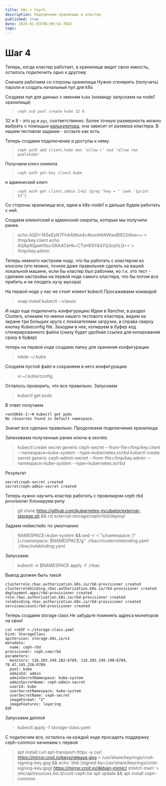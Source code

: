 ```yaml
---
title: k8s + Ceprh
description: Подключаем хранилище в кластер
published: true
date: 2020-01-03T06:09:54.704Z
tags: 
---
```


# Шаг 4
Теперь, когда кластер работает, а хранилище видит свою емкость, осталось подключить одно к другому

Сначала работаем со стороны хранилища
Нужно сгенерить (получать) пароли и создать начальный пул для k8s

Создаем пул для данных с именем `kube` (команду запускаем на node1 хранилища)

> `ceph osd pool create kube 32 8`

32 и 8 - это `pg` и `pgs`, соответственно. Более точную размерность можно выбрать с помощью [калькулятора](https://ceph.io/pgcalc/), она зависит от размера кластера. В нашем тестовом задании - остаьте как есть.

Теперь создаем подключение и доступы к нему.

> `ceph auth add client.kube mon 'allow r' osd 'allow rwx pool=kube'`

Получаем ключ клиента

> `ceph auth get-key client.kube`

и админиский ключ

> `ceph auth get client.admin 2>&1 |grep "key = " |awk '{print  $3'}`

Со стороны хранилища все, идем в k8s-node1 и дальше будем работать с ней.

Создаем клиентский и админский секреты, которые мы получили ранее.

> echo AQD+1A5eEyN7FhAAWse4c4tumHkNWwdR923Abw== > /tmp/key.client
> echo AQAp9QpeKNscGRAACkHk+CTxH93Y44YQ3ozhLQ== > /tmp/key.admin

Теперь немного настроим ноду, что бы работать с кластером из консоли (это можно, точнее даже правильнее сделать на вашей локальной машине, если бы кластер был рабочим, но т.к. это тест - сделаем настройки на первой ноде самого кластера, что бы потом все прибить и не плодить кучу мусора)

На первой ноде у нас не стоит клиент kubectl
Просаживаем командой

> snap install kubectl --classic

И надо еще подключить конфигурацию
Идем в Rancher, в раздел Clusters, кликаем по имени нашего тестового кластера, видим на экране три больших круга с показателями загрузки, а справа сверху кнопку Kubeconfig file. 
Заходим в нее, копируем в буфер код сгенерированного файла (снизу будет удобная ссылка для копирования сразу в буфер)

теперь на первой ноде создаем папку для хранения конфигурации

> mkdir ~/.kube

Создаем пустой файл и сохраняем в него конфигурацию

> vi ~/.kube/config

Осталось проверить, что все правильно.
Запускаем 

> kubectl get pods

В ответ получаем 

```
root@k8s-1:~# kubectl get pods
No resources found in default namespace.
```

Значит все сделано правильно.
Продолжаем подключение хранилища

Запихиваем полученные ранее ключи в secrets

> kubectl create secret generic ceph-secret --from-file=/tmp/key.client --namespace=kube-system --type=kubernetes.io/rbd
> kubectl create secret generic ceph-admin-secret --from-file=/tmp/key.admin --namespace=kube-system --type=kubernetes.io/rbd

Результат
```
secret/ceph-secret created
secret/ceph-admin-secret created
```

Теперь нужно научить кластер работать с провизиром ceph rbd provisioner
Клонируем репу

> git clone https://github.com/kubernetes-incubator/external-storage.git && cd external-storage/ceph/rbd/deploy/

Задаем неймспейс по умолчанию

> NAMESPACE=kube-system && sed -r -i "s/namespace: [^ ]+/namespace: $NAMESPACE/g" ./rbac/clusterrolebinding.yaml ./rbac/rolebinding.yaml

Запускаем

> kubectl -n $NAMESPACE apply -f ./rbac

Вывод должен быть такой
```
clusterrole.rbac.authorization.k8s.io/rbd-provisioner created
clusterrolebinding.rbac.authorization.k8s.io/rbd-provisioner created
deployment.apps/rbd-provisioner created
role.rbac.authorization.k8s.io/rbd-provisioner created
rolebinding.rbac.authorization.k8s.io/rbd-provisioner created
serviceaccount/rbd-provisioner created
```

Теперь создаем storage class
Не забудьте поменять адреса мониторов на свои!

```
cat <<EOF >./storage-class.yaml
kind: StorageClass
apiVersion: storage.k8s.io/v1
metadata:
  name: ceph-rbd
provisioner: ceph.com/rbd
parameters:
  monitors: 116.203.249.182:6789, 116.203.249.190:6789, 78.47.145.226:6789
  pool: kube
  adminId: admin
  adminSecretNamespace: kube-system
  adminSecretName: ceph-admin-secret
  userId: kube
  userSecretNamespace: kube-system
  userSecretName: ceph-secret
  imageFormat: "2"
  imageFeatures: layering
EOF
```

Запускаем деплой

> kubectl apply -f storage-class.yaml

С подключем все, осталось на каждой ноде просадить поддержку ceph-common
начинаем с первой

> apt install curl apt-transport-https -y 
> curl https://mirror.croit.io/keys/release.gpg > /usr/share/keyrings/croit-signing-key.gpg && echo 'deb [signed-by=/usr/share/keyrings/croit-signing-key.gpg] https://mirror.croit.io/debian-mimic/ stretch main' > /etc/apt/sources.list.d/croit-ceph.list
> apt update && apt install ceph-common
